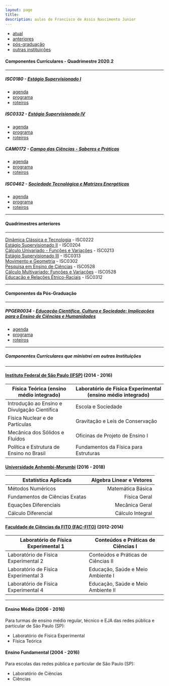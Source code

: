 ```yaml
---
layout: page
title:
description: aulas de Francisco de Assis Nascimento Junior
---
```


<div class="navbar">
    <div class="navbar-inner">
        <ul class="nav">
            <li><a href="#current">atual</a></li>
            <li><a href="#old">anteriores</a></li>
            <li><a href="#shortcourses">pós-graduação</a></li>
            <li><a href="#misc">outras instituições</a></li>
        </ul>
    </div>
</div>


#### <a name="current"></a>Componentes Curriculares - Quadrimestre 2020.2

---

##### ISC0180 - [Estágio Supervisionado I](https://itxesco.github.io/aulas/ISC0180/index.html)

- [agenda](https://itxesco.github.io/aulas/ISC0180/agenda.html)
- [programa](https://itxesco.github.io/aulas/ISC0180/programa.html)
- [roteiros](https://itxesco.github.io/aulas/ISC0180/roteiros.html)

##### ISC0332 - [Estágio Supervisionado IV](https://itxesco.github.io/aulas/ISC0332/index.html)

- [agenda](https://itxesco.github.io/aulas/ISC0332/agenda.html)
- [programa](https://itxesco.github.io/aulas/ISC0332/programa.html)
- [roteiros](https://itxesco.github.io/aulas/ISC0332/roteiros.html)

##### CAM0172 - [Campo das Ciências - Saberes e Práticas](https://itxesco.github.io/aulas/CAM0172/index.html)

- [agenda](https://itxesco.github.io/aulas/CAM0172/agenda.html)
- [programa](https://itxesco.github.io/aulas/CAM0172/programa.html)
- [roteiros](https://itxesco.github.io/aulas/CAM0172/roteiros.html)


##### ISC0462 - [Sociedade Tecnológica e Matrizes Energéticas](https://itxesco.github.io/aulas/ISC0462/index.html)

- [agenda](https://itxesco.github.io/aulas/ISC0462/agenda.html)
- [programa](https://itxesco.github.io/aulas/ISC0462/programa.html)
- [roteiros](https://itxesco.github.io/aulas/ISC0462/roteiros.html)

---

#### <a name="old"></a>Quadrimestres anteriores

---


[Dinâmica Clássica e Tecnologia](https://itxesco.github.io/aulas/ISC0222/index.html) - ISC0222  
[Estágio Supervisionado II](https://itxesco.github.io/aulas/ISC0204/index.html) - ISC0204  
[Cálculo Univariado - Funções e Variações](https://itxesco.github.io/aulas/ISC0213/index.html) - ISC0213  
[Estágio Supervisionado III](https://itxesco.github.io/aulas/ISC0313/index.html) - ISC0313  
[Movimento e Geometria](https://itxesco.github.io/aulas/ISC0302/index.html) - ISC0302  
[Pesquisa em Ensino de Ciências](https://itxesco.github.io/aulas/ISC0528/index.html) - ISC0528  
[Cálculo Multivariado: Funções e Variações](https://itxesco.github.io/aulas/ISC0221/index.html) - ISC0528  
[Educação e Relações Étnico-Raciais](https://itxesco.github.io/aulas/ISC0312/index.html) - ISC0312  


---

#### <a name="misc"></a>Componentes da Pós-Graduação

---

##### PPGER0034 - [Educação Científica, Cultura e Sociedade: Implicações para o Ensino de Ciências e Humanidades](https://itxesco.github.io/aulas/PPGER0034/index.html)

- [agenda](https://itxesco.github.io/aulas/PPGER0034/agenda.html)
- [programa](https://itxesco.github.io/aulas/PPGER0034/programa.html)
- [roteiros](https://itxesco.github.io/aulas/PPGER0034/roteiros.html)

---
##### <a name="shortcourses"></a> Componentes Curriculares que ministrei em outras Instituições

---

#### [Instituto Federal de São Paulo (IFSP)](https://spo.ifsp.edu.br) (2014 - 2016)

Física Teórica (ensino médio integrado) | Laboratório de Física Experimental (ensino médio integrado)
---|---
Introdução ao Ensino e Divulgação Científica | Escola e Sociedade
Física Nuclear e de Partículas | Gravitação e Leis de Conservação
Mecânica dos Sólidos e Fluídos | Oficinas de Projeto de Ensino I
Política e Estrutura de Ensino no Brasil |Fundamentos da Física para Estruturas

#### [Universidade Anhembi-Morumbi](https://portal.anhembi.br/escolas/engenharia-e-tecnologia/) (2016 - 2018)


Estatística Aplicada | Algebra Linear e Vetores
---|---:
Métodos Numéricos | Matemática Básica
Fundamentos de Ciências Exatas | Física Geral
Equações Diferenciais | Mecânica Geral
Cálculo Diferencial | Cálculo Integral

#### [Faculdade de Ciências da FITO (FAC-FITO)](http://fito.edu.br) (2012-2014)

Laboratório de Física Experimental 1 | Conteúdos e Práticas de Ciências I
--|--
Laboratório de Física Experimental 2 | Conteúdos e Práticas de Ciências II
Laboratório de Física Experimental 3 | Educação, Saúde e Meio Ambiente I
Laboratório de Física Experimental 4 | Educação, Saúde e Meio Ambiente II


---  
#### Ensino Médio (2006 - 2016)

Para turmas de ensino médio regular, técnico e EJA das redes pública e particular de São Paulo (SP):

- Laboratório de Física Experimental
- Física Teórica


#### Ensino Fundamental (2004 - 2016)

Para escolas das redes pública e particular de São Paulo (SP):

- Laboratório de Ciências
- Ciências  
